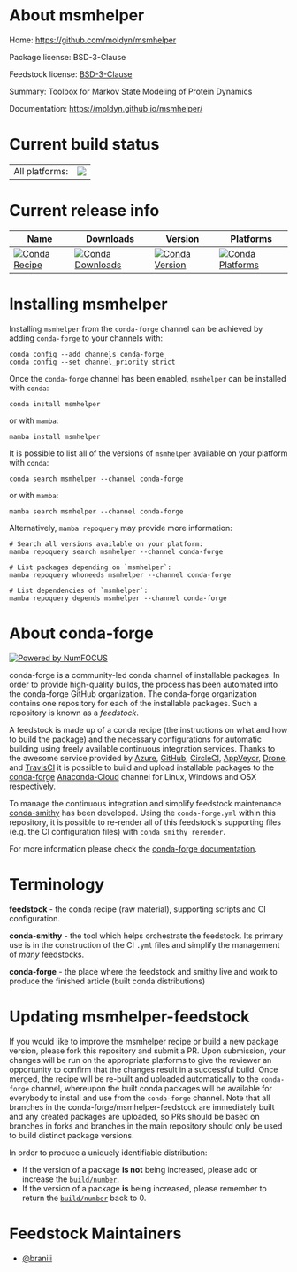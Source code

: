 About msmhelper
===============

Home: https://github.com/moldyn/msmhelper

Package license: BSD-3-Clause

Feedstock license: [BSD-3-Clause](https://github.com/conda-forge/msmhelper-feedstock/blob/main/LICENSE.txt)

Summary: Toolbox for Markov State Modeling of Protein Dynamics

Documentation: https://moldyn.github.io/msmhelper/

Current build status
====================


<table><tr><td>All platforms:</td>
    <td>
      <a href="https://dev.azure.com/conda-forge/feedstock-builds/_build/latest?definitionId=17057&branchName=main">
        <img src="https://dev.azure.com/conda-forge/feedstock-builds/_apis/build/status/msmhelper-feedstock?branchName=main">
      </a>
    </td>
  </tr>
</table>

Current release info
====================

| Name | Downloads | Version | Platforms |
| --- | --- | --- | --- |
| [![Conda Recipe](https://img.shields.io/badge/recipe-msmhelper-green.svg)](https://anaconda.org/conda-forge/msmhelper) | [![Conda Downloads](https://img.shields.io/conda/dn/conda-forge/msmhelper.svg)](https://anaconda.org/conda-forge/msmhelper) | [![Conda Version](https://img.shields.io/conda/vn/conda-forge/msmhelper.svg)](https://anaconda.org/conda-forge/msmhelper) | [![Conda Platforms](https://img.shields.io/conda/pn/conda-forge/msmhelper.svg)](https://anaconda.org/conda-forge/msmhelper) |

Installing msmhelper
====================

Installing `msmhelper` from the `conda-forge` channel can be achieved by adding `conda-forge` to your channels with:

```
conda config --add channels conda-forge
conda config --set channel_priority strict
```

Once the `conda-forge` channel has been enabled, `msmhelper` can be installed with `conda`:

```
conda install msmhelper
```

or with `mamba`:

```
mamba install msmhelper
```

It is possible to list all of the versions of `msmhelper` available on your platform with `conda`:

```
conda search msmhelper --channel conda-forge
```

or with `mamba`:

```
mamba search msmhelper --channel conda-forge
```

Alternatively, `mamba repoquery` may provide more information:

```
# Search all versions available on your platform:
mamba repoquery search msmhelper --channel conda-forge

# List packages depending on `msmhelper`:
mamba repoquery whoneeds msmhelper --channel conda-forge

# List dependencies of `msmhelper`:
mamba repoquery depends msmhelper --channel conda-forge
```


About conda-forge
=================

[![Powered by
NumFOCUS](https://img.shields.io/badge/powered%20by-NumFOCUS-orange.svg?style=flat&colorA=E1523D&colorB=007D8A)](https://numfocus.org)

conda-forge is a community-led conda channel of installable packages.
In order to provide high-quality builds, the process has been automated into the
conda-forge GitHub organization. The conda-forge organization contains one repository
for each of the installable packages. Such a repository is known as a *feedstock*.

A feedstock is made up of a conda recipe (the instructions on what and how to build
the package) and the necessary configurations for automatic building using freely
available continuous integration services. Thanks to the awesome service provided by
[Azure](https://azure.microsoft.com/en-us/services/devops/), [GitHub](https://github.com/),
[CircleCI](https://circleci.com/), [AppVeyor](https://www.appveyor.com/),
[Drone](https://cloud.drone.io/welcome), and [TravisCI](https://travis-ci.com/)
it is possible to build and upload installable packages to the
[conda-forge](https://anaconda.org/conda-forge) [Anaconda-Cloud](https://anaconda.org/)
channel for Linux, Windows and OSX respectively.

To manage the continuous integration and simplify feedstock maintenance
[conda-smithy](https://github.com/conda-forge/conda-smithy) has been developed.
Using the ``conda-forge.yml`` within this repository, it is possible to re-render all of
this feedstock's supporting files (e.g. the CI configuration files) with ``conda smithy rerender``.

For more information please check the [conda-forge documentation](https://conda-forge.org/docs/).

Terminology
===========

**feedstock** - the conda recipe (raw material), supporting scripts and CI configuration.

**conda-smithy** - the tool which helps orchestrate the feedstock.
                   Its primary use is in the construction of the CI ``.yml`` files
                   and simplify the management of *many* feedstocks.

**conda-forge** - the place where the feedstock and smithy live and work to
                  produce the finished article (built conda distributions)


Updating msmhelper-feedstock
============================

If you would like to improve the msmhelper recipe or build a new
package version, please fork this repository and submit a PR. Upon submission,
your changes will be run on the appropriate platforms to give the reviewer an
opportunity to confirm that the changes result in a successful build. Once
merged, the recipe will be re-built and uploaded automatically to the
`conda-forge` channel, whereupon the built conda packages will be available for
everybody to install and use from the `conda-forge` channel.
Note that all branches in the conda-forge/msmhelper-feedstock are
immediately built and any created packages are uploaded, so PRs should be based
on branches in forks and branches in the main repository should only be used to
build distinct package versions.

In order to produce a uniquely identifiable distribution:
 * If the version of a package **is not** being increased, please add or increase
   the [``build/number``](https://docs.conda.io/projects/conda-build/en/latest/resources/define-metadata.html#build-number-and-string).
 * If the version of a package **is** being increased, please remember to return
   the [``build/number``](https://docs.conda.io/projects/conda-build/en/latest/resources/define-metadata.html#build-number-and-string)
   back to 0.

Feedstock Maintainers
=====================

* [@braniii](https://github.com/braniii/)

